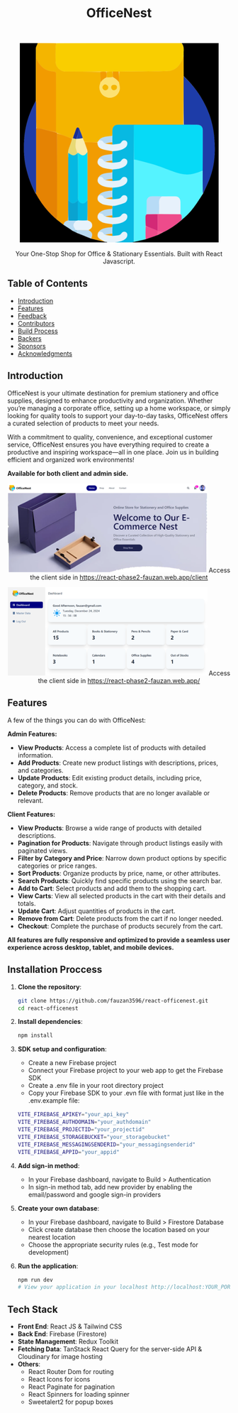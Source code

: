<h1 align="center"> OfficeNest </h1> <br>
<p align="center">
  <a href="https://react-phase2-fauzan.web.app/">
    <img alt="OfficeNest" title="OfficeNest" src="./public/stationery.svg" width="450">
  </a>
</p>

<p align="center">
  Your One-Stop Shop for Office & Stationary Essentials. Built with React Javascript.
</p>

<!-- START doctoc generated TOC please keep comment here to allow auto update -->
<!-- DON'T EDIT THIS SECTION, INSTEAD RE-RUN doctoc TO UPDATE -->

## Table of Contents

- [Introduction](#introduction)
- [Features](#features)
- [Feedback](#feedback)
- [Contributors](#contributors)
- [Build Process](#build-process)
- [Backers](#backers-)
- [Sponsors](#sponsors-)
- [Acknowledgments](#acknowledgments)

<!-- END doctoc generated TOC please keep comment here to allow auto update -->

## Introduction

OfficeNest is your ultimate destination for premium stationery and office supplies, designed to enhance productivity and organization. Whether you’re managing a corporate office, setting up a home workspace, or simply looking for quality tools to support your day-to-day tasks, OfficeNest offers a curated selection of products to meet your needs.

With a commitment to quality, convenience, and exceptional customer service, OfficeNest ensures you have everything required to create a productive and inspiring workspace—all in one place. Join us in building efficient and organized work environments!

**Available for both client and admin side.**

<p align="center">
  <img alt="Client Landing Page" title="Client Landing Page" src="./public/client-landingpage.PNG" width="450">
  Access the client side in <a href="https://react-phase2-fauzan.web.app/client">https://react-phase2-fauzan.web.app/client</a>
</p>

<p align="center">
  <img alt="Admin Landing Page" title="Admin Landing Page" src="./public/admin-landingpage.PNG" width="450">
  Access the client side in <a href="https://react-phase2-fauzan.web.app/">https://react-phase2-fauzan.web.app/</a>
</p>

## Features

A few of the things you can do with OfficeNest:

<b>Admin Features:</b>

- **View Products**: Access a complete list of products with detailed information.
- **Add Products**: Create new product listings with descriptions, prices, and categories.
- **Update Products**: Edit existing product details, including price, category, and stock.
- **Delete Products**: Remove products that are no longer available or relevant.

<b>Client Features:</b>

- **View Products**: Browse a wide range of products with detailed descriptions.
- **Pagination for Products**: Navigate through product listings easily with paginated views.
- **Filter by Category and Price**: Narrow down product options by specific categories or price ranges.
- **Sort Products**: Organize products by price, name, or other attributes.
- **Search Products**: Quickly find specific products using the search bar.
- **Add to Cart**: Select products and add them to the shopping cart.
- **View Carts**: View all selected products in the cart with their details and totals.
- **Update Cart**: Adjust quantities of products in the cart.
- **Remove from Cart**: Delete products from the cart if no longer needed.
- **Checkout**: Complete the purchase of products securely from the cart.

**All features are fully responsive and optimized to provide a seamless user experience across desktop, tablet, and mobile devices.**

## Installation Proccess

1. **Clone the repository**:

   ```bash
   git clone https://github.com/fauzan3596/react-officenest.git
   cd react-officenest
   ```

2. **Install dependencies**:

   ```bash
   npm install
   ```

3. **SDK setup and configuration**:
   - Create a new Firebase project
   - Connect your Firebase project to your web app to get the Firebase SDK
   - Create a .env file in your root directory project
   - Copy your Firebase SDK to your .evn file with format just like in the .env.example file:

   ```bash
   VITE_FIREBASE_APIKEY="your_api_key"
   VITE_FIREBASE_AUTHDOMAIN="your_authdomain"
   VITE_FIREBASE_PROJECTID="your_projectid"
   VITE_FIREBASE_STORAGEBUCKET="your_storagebucket"
   VITE_FIREBASE_MESSAGINGSENDERID="your_messagingsenderid"
   VITE_FIREBASE_APPID="your_appid"
   ```

4. **Add sign-in method**:
   - In your Firebase dashboard, navigate to Build > Authentication
   - In sign-in method tab, add new provider by enabling the email/password and google sign-in providers

5. **Create your own database**:
   - In your Firebase dashboard, navigate to Build > Firestore Database
   - Click create database then choose the location based on your nearest location
   - Choose the appropriate security rules (e.g., Test mode for development)

6. **Run the application**:
   ```bash
   npm run dev
   # View your application in your localhost http://localhost:YOUR_PORT_NUMBER
   ```

## Tech Stack

- **Front End**: React JS & Tailwind CSS
- **Back End**: Firebase (Firestore)
- **State Management**: Redux Toolkit
- **Fetching Data**: TanStack React Query for the server-side API & Cloudinary for image hosting
- **Others**:
  - React Router Dom for routing
  - React Icons for icons
  - React Paginate for pagination
  - React Spinners for loading spinner
  - Sweetalert2 for popup boxes

